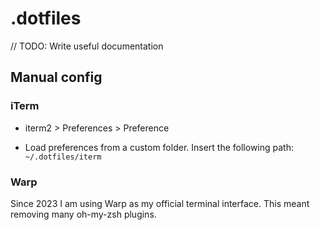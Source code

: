# .dotfiles

// TODO: Write useful documentation

## Manual config

### iTerm

* iterm2 > Preferences > Preference

* Load preferences from a custom folder. Insert the following path: `~/.dotfiles/iterm`

### Warp

Since 2023 I am using Warp as my official terminal interface. This meant removing many oh-my-zsh plugins.